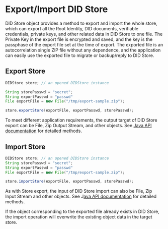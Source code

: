 # Export/Import DID Store

DID Store object provides a method to export and import the whole store, which can export all the Root Identity, DID documents, verifiable credentials, private keys, and other related data in DID Store to one file. The Private Key in the export file is encrypted and saved, and the key is the passphase of the export file set at the time of export. The exported file is an autocorrelation single ZIP file without any dependence, and the application can easily use the exported file to migrate or backup/reply to DID Store.

## Export Store

```java
DIDStore store; // an opened DIDStore instance

String storePasswd = "secret";
String exportPasswd = "passwd"
File exportFile = new File("/tmp/export-sample.zip");

store.exportStore(exportFile, exportPasswd, storePasswd);
```

To meet different application requirements, the output target of DID Store export can be File, Zip Output Stream, and other objects. See [Java API documentation](https://todo/url/to/javadoc) for detailed methods.

## Import Store

```java
DIDStore store; // an opened DIDStore instance
String storePasswd = "secret";
String exportPasswd = "passwd"
File exportFile = new File("/tmp/export-sample.zip");

store.importStore(exportFile, exportPasswd, storePasswd);
```

As with Store export, the input of DID Store import can also be File, Zip Input Stream and other objects. See J[ava API documentation](https://todo/url/to/javadoc) for detailed methods.

If the object corresponding to the exported file already exists in DID Store, the import operation will overwrite the existing object data in the target store.
